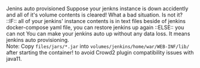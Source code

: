 Jenins auto provisioned
Suppose your jenkns instance is down accidently and all of it's volume contents is cleared! What a bad situation.  Is not it? ::IF:: all of your jenkins' instance contents 
is in text files beside of jenkins docker-compose yaml file, you can restore jenkins up again ::ELSE:: you can not
You can make your jenkins auto up without any data loss. It means jenkins auto provisioning.
<br/>
Note: Copy `files/jars/*.jar` into `volumes/jenkins/home/war/WEB-INF/lib/` after starting the container! to avoid Crowd2 plugin compatibility issues with java11.
